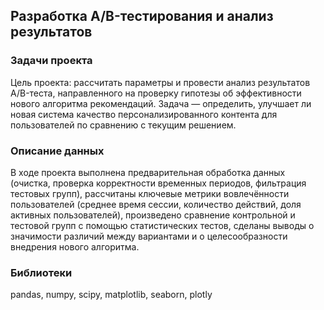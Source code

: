 ## Разработка A/B-тестирования и анализ результатов

### Задачи проекта

Цель проекта: рассчитать параметры и провести анализ результатов A/B-теста, направленного на проверку гипотезы об эффективности нового алгоритма рекомендаций. Задача — определить, улучшает ли новая система качество персонализированного контента для пользователей по сравнению с текущим решением.

### Описание данных

В ходе проекта выполнена предварительная обработка данных (очистка, проверка корректности временных периодов, фильтрация тестовых групп), рассчитаны ключевые метрики вовлечённости пользователей (среднее время сессии, количество действий, доля активных пользователей), произведено сравнение контрольной и тестовой групп с помощью статистических тестов, сделаны выводы о значимости различий между вариантами и о целесообразности внедрения нового алгоритма.

### Библиотеки

pandas, numpy, scipy, matplotlib, seaborn, plotly
